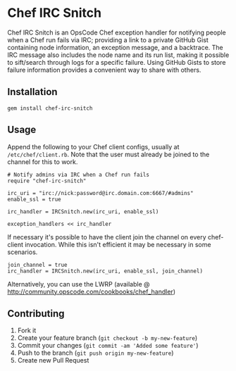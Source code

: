 # Chef IRC Snitch

Chef IRC Snitch is an OpsCode Chef exception handler for notifying
people when a Chef run fails via IRC; providing a link to a private
GitHub Gist containing node information, an exception message, and a
backtrace. The IRC message also includes the node name and its run
list, making it possible to sift/search through logs for a specific
failure. Using GitHub Gists to store failure information provides a
convenient way to share with others.

## Installation

    gem install chef-irc-snitch

## Usage

Append the following to your Chef client configs, usually at `/etc/chef/client.rb`.
Note that the user must already be joined to the channel for this to work.

    # Notify admins via IRC when a Chef run fails
    require "chef-irc-snitch"

    irc_uri = "irc://nick:password@irc.domain.com:6667/#admins"
    enable_ssl = true

    irc_handler = IRCSnitch.new(irc_uri, enable_ssl)

    exception_handlers << irc_handler

If necessary it's possible to have the client join the channel on every chef-client
invocation.  While this isn't efficient it may be necessary in some scenarios.

    join_channel = true
    irc_handler = IRCSnitch.new(irc_uri, enable_ssl, join_channel)

Alternatively, you can use the LWRP (available @
http://community.opscode.com/cookbooks/chef_handler)

## Contributing

1. Fork it
2. Create your feature branch (`git checkout -b my-new-feature`)
3. Commit your changes (`git commit -am 'Added some feature'`)
4. Push to the branch (`git push origin my-new-feature`)
5. Create new Pull Request
